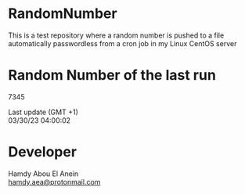 # RandomNumber    
This is a test repository where a random number is pushed to a file automatically passwordless from a cron job in my Linux CentOS server    
# Random Number of the last run   
7345
      
Last update (GMT +1)    
03/30/23 04:00:02
# Developer    
Hamdy Abou El Anein   
hamdy.aea@protonmail.com
